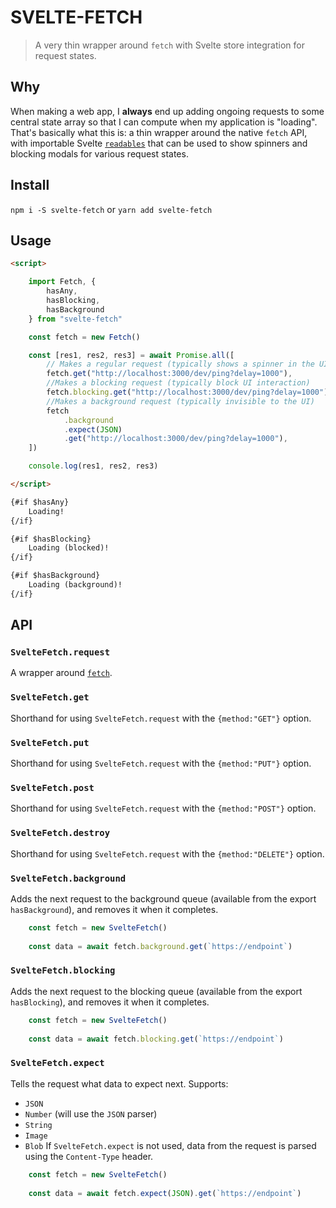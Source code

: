 # SVELTE-FETCH

> A very thin wrapper around `fetch` with Svelte store integration for request states.

## Why
When making a web app, I **always** end up adding ongoing requests to some central state array so that I can compute when my application is "loading". That's basically what this is: a thin wrapper around the native `fetch` API, with importable Svelte [`readables`](https://svelte.dev/docs#readable) that can be used to show spinners and blocking modals for various request states.

## Install
`npm i -S svelte-fetch` or `yarn add svelte-fetch`

## Usage
```html
<script>

    import Fetch, {
        hasAny,
        hasBlocking,
        hasBackground
    } from "svelte-fetch"

    const fetch = new Fetch()

    const [res1, res2, res3] = await Promise.all([
        // Makes a regular request (typically shows a spinner in the UI)
        fetch.get("http://localhost:3000/dev/ping?delay=1000"),
        //Makes a blocking request (typically block UI interaction)
        fetch.blocking.get("http://localhost:3000/dev/ping?delay=1000"),
        //Makes a background request (typically invisible to the UI)
        fetch
            .background
            .expect(JSON)
            .get("http://localhost:3000/dev/ping?delay=1000"),
    ])

    console.log(res1, res2, res3)

</script>

{#if $hasAny}
    Loading!
{/if}

{#if $hasBlocking}
    Loading (blocked)!
{/if}

{#if $hasBackground}
    Loading (background)!
{/if}

```

## API

### `SvelteFetch.request`
A wrapper around  [`fetch`](https://developer.mozilla.org/en-US/docs/Web/API/Fetch_API).

### `SvelteFetch.get`
Shorthand for using `SvelteFetch.request` with the `{method:"GET"}` option.

### `SvelteFetch.put`
Shorthand for using `SvelteFetch.request` with the `{method:"PUT"}` option.

### `SvelteFetch.post`
Shorthand for using `SvelteFetch.request` with the `{method:"POST"}` option.

### `SvelteFetch.destroy`
Shorthand for using `SvelteFetch.request` with the `{method:"DELETE"}` option.

### `SvelteFetch.background`
Adds the next request to the background queue (available from the export `hasBackground`), and removes it when it completes.

```javascript
    const fetch = new SvelteFetch()
    
    const data = await fetch.background.get(`https://endpoint`)
```

### `SvelteFetch.blocking`
Adds the next request to the blocking queue (available from the export `hasBlocking`), and removes it when it completes.

```javascript
    const fetch = new SvelteFetch()
    
    const data = await fetch.blocking.get(`https://endpoint`)
```

### `SvelteFetch.expect`
Tells the request what data to expect next. Supports:
* `JSON`
* `Number` (will use the `JSON` parser)
* `String`
* `Image`
* `Blob`
If `SvelteFetch.expect` is not used, data from the request is parsed using the `Content-Type` header.

```javascript
    const fetch = new SvelteFetch()
    
    const data = await fetch.expect(JSON).get(`https://endpoint`)
```
